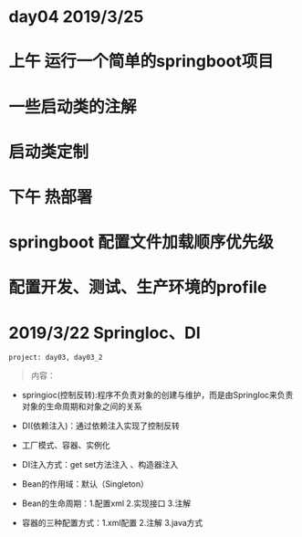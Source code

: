 # day04 2019/3/25

# 上午 运行一个简单的springboot项目

#       一些启动类的注解

#		启动类定制

# 下午  热部署

#		springboot 配置文件加载顺序优先级

#		配置开发、测试、生产环境的profile


# 2019/3/22  SpringIoc、DI

	project: day03, day03_2
 >内容：
 
   -    springioc(控制反转):程序不负责对象的创建与维护，而是由SpringIoc来负责对象的生命周期和对象之间的关系
		
   -    DI(依赖注入)：通过依赖注入实现了控制反转

   -    工厂模式、容器、实例化

   -    DI注入方式：get set方法注入 、构造器注入

   -    Bean的作用域：默认（Singleton）

   -    Bean的生命周期：1.配置xml  2.实现接口  3.注解

   -    容器的三种配置方式：1.xml配置  2.注解  3.java方式
